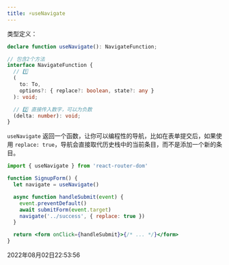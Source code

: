 ```yaml
---
title: ⚡useNavigate
---
```


类型定义：
```typescript
declare function useNavigate(): NavigateFunction;

// 包含2个方法
interface NavigateFunction {
  // 1️⃣
  (
    to: To,
    options?: { replace?: boolean, state?: any }
  ): void;

  // 2️⃣ 直接传入数字，可以为负数
  (delta: number): void;
}
```

`useNavigate` 返回一个函数，让你可以编程性的导航，比如在表单提交后，如果使用 `replace: true`，导航会直接取代历史栈中的当前条目，而不是添加一个新的条目。
```jsx {4,9}
import { useNavigate } from 'react-router-dom'

function SignupForm() {
  let navigate = useNavigate()

  async function handleSubmit(event) {
    event.preventDefault()
    await submitForm(event.target)
    navigate('../success', { replace: true })
  }

  return <form onClick={handleSubmit}>{/* ... */}</form>
}
```

2022年08月02日22:53:56

